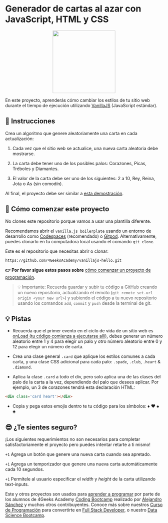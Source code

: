 <!--hide-->
# Generador de cartas al azar con JavaScript, HTML y CSS
<!--endhide-->

<p align="center">
<img height="200px" src="https://github.com/breatheco-de/exercise-random-card/blob/master/preview.gif?raw=true" />
</p>

En este proyecto, aprenderás cómo cambiar los estilos de tu sitio web durante el tiempo de ejecución utilizando [VanillaJS](https://stackoverflow.com/questions/20435653/what-is-vanillajs) (JavaScript estándar).

## 📝 Instrucciones

Crea un algoritmo que genere aleatoriamente una carta en cada actualización:

1. Cada vez que el sitio web se actualice, una nueva carta aleatoria debe mostrarse.

2. La carta debe tener uno de los posibles palos: Corazones, Picas, Tréboles y Diamantes.

3. El valor de la carta debe ser uno de los siguientes: 2 a 10, Rey, Reina, Jota o As (sin comodín).

Al final, el proyecto debe ser similar a [esta demostración](https://github.com/breatheco-de/exercise-random-card/blob/master/preview.gif?raw=true).

## 🌱 Cómo comenzar este proyecto

No clones este repositorio porque vamos a usar una plantilla diferente.

Recomendamos abrir el `vanilla.js boilerplate` usando un entorno de desarrollo como [Codespaces](https://4geeks.com/es/lesson/tutorial-de-github-codespaces) (recomendado) o [Gitpod](https://4geeks.com/es/lesson/como-utilizar-gitpod). Alternativamente, puedes clonarlo en tu computadora local usando el comando `git clone`.

Este es el repositorio que necesitas abrir o clonar:

```text
https://github.com/4GeeksAcademy/vanillajs-hello.git
```

**👉 Por favor sigue estos pasos sobre** [cómo comenzar un proyecto de programación](https://4geeks.com/es/lesson/como-comenzar-un-proyecto-de-codificacion).


> 💡 Importante: Recuerda guardar y subir tu código a GitHub creando un nuevo repositorio, actualizando el remoto (`git remote set-url origin <your new url>`) y subiendo el código a tu nuevo repositorio usando los comandos `add`, `commit` y `push` desde la terminal de git.

## 💡 Pistas

- Recuerda que el primer evento en el ciclo de vida de un sitio web es [onLoad (tu código comienza a ejecutarse allí)](https://www.w3schools.com/jsref/event_onload.asp), debes generar un número aleatorio entre 1 y 4 para elegir un palo y otro número aleatorio entre 0 y 12 para elegir un número de carta.

- Crea una clase general `.card` que aplique los estilos comunes a cada carta, y una clase CSS adicional para cada palo: `.spade`, `.club`, `.heart` & `.diamond`.

- Aplica la clase `.card` a todo el div, pero solo aplica una de las clases del palo de la carta a la vez, dependiendo del palo que desees aplicar. Por ejemplo, un 3 de corazones tendrá esta declaración HTML:

```html
<div class='card heart'></div>
```

- Copia y pega estos emojis dentro te tu código para los símbolos: ♦ ♥ ♠ ♣


## 😎 ¿Te sientes seguro?

¡Los siguientes requerimientos no son necesarios para completar satisfactoriamente el proyecto pero puedes intentar retarte a ti mismo!

`+1` Agrega un botón que genere una nueva carta cuando sea apretado.

`+1` Agrega un temporizador que genere una nueva carta automáticamente cada 10 segundos.

`+1` Permítele al usuario especificar el *width* y *height* de la carta utilizando text-inputs.

<!--hide-->
Este y otros proyectos son usados para [aprender a programar](https://4geeksacademy.com/es/aprender-a-programar/aprender-a-programar-desde-cero) por parte de los alumnos de 4Geeks Academy [Coding Bootcamp](https://4geeksacademy.com/us/coding-bootcamp) realizado por [Alejandro Sánchez](https://twitter.com/alesanchezr) y muchos otros contribuyentes. Conoce más sobre nuestros [Curso de Programación](https://4geeksacademy.com/es/curso-de-programacion-desde-cero?lang=es) para convertirte en [Full Stack Developer](https://4geeksacademy.com/es/coding-bootcamps/desarrollador-full-stack/?lang=es), o nuestro [Data Science Bootcamp](https://4geeksacademy.com/es/coding-bootcamps/curso-datascience-machine-learning).
<!--endhide-->
